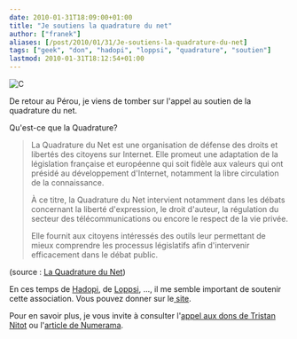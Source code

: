```yaml
---
date: 2010-01-31T18:09:00+01:00
title: "Je soutiens la quadrature du net"
author: ["franek"]
aliases: [/post/2010/01/31/Je-soutiens-la-quadrature-du-net]
tags: ["geek", "don", "hadopi", "loppsi", "quadrature", "soutien"]
lastmod: 2010-01-31T18:12:54+01:00
---
```

![C](http://www.laquadrature.net/files/logo_laquadrature-net_titre_carre_moyen.png)

De retour au Pérou, je viens de tomber sur l'appel au soutien de la quadrature du net.

Qu'est-ce que la Quadrature?

> La Quadrature du Net est une organisation de défense des droits et libertés des citoyens sur Internet. Elle promeut une adaptation de la législation française et européenne qui soit fidèle aux valeurs qui ont présidé au développement d'Internet, notamment la libre circulation de la connaissance.
> 
> À ce titre, la Quadrature du Net intervient notamment dans les débats concernant la liberté d'expression, le droit d'auteur, la régulation du secteur des télécommunications ou encore le respect de la vie privée.
> 
> Elle fournit aux citoyens intéressés des outils leur permettant de mieux comprendre les processus législatifs afin d'intervenir efficacement dans le débat public.

(source : [La Quadrature du Net](http://www.laquadrature.net/fr/qui-sommes-nous))

En ces temps de [Hadopi](http://fr.wikipedia.org/wiki/Loi_relative_%C3%A0_la_protection_p%C3%A9nale_de_la_propri%C3%A9t%C3%A9_litt%C3%A9raire_et_artistique_sur_internet), de [Loppsi](http://fr.wikipedia.org/wiki/Loi_d%27orientation_et_de_programmation_pour_la_performance_de_la_s%C3%A9curit%C3%A9_int%C3%A9rieure), ..., il me semble important de soutenir cette association. Vous pouvez donner sur le[ site](http://www.laquadrature.net/Soutien2010).

Pour en savoir plus, je vous invite à consulter l'[appel aux dons de Tristan Nitot](http://standblog.org/blog/post/2010/01/22/Soutenir-la-Quadrature-du-Net) ou l'[article de Numerama](http://www.numerama.com/magazine/14912-la-quadrature-du-net-a-recu-26000-euros-un-tiers-de-son-budget-annuel.html).
